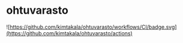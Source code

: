 # ohtuvarasto

![https://github.com/kimtakala/ohtuvarasto/workflows/CI/badge.svg](https://github.com/kimtakala/ohtuvarasto/actions)
